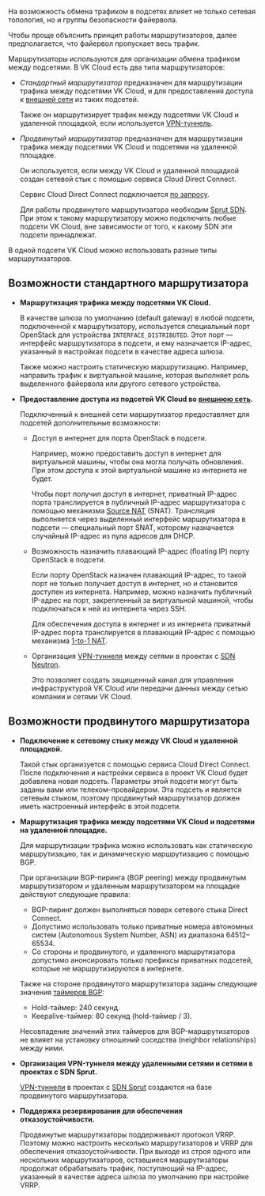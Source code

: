 <info>

На возможность обмена трафиком в подсетях влияет не только сетевая топология, но и группы безопасности файервола.

Чтобы проще объяснить принцип работы маршрутизаторов, далее предполагается, что файервол пропускает весь трафик.

</info>

Маршрутизаторы используются для организации обмена трафиком между подсетями. В VK Cloud есть два типа маршрутизаторов:

- _Стандартный маршрутизатор_ предназначен для маршрутизации трафика между подсетями VK Cloud, и для предоставления доступа к [внешней сети](../net-types#external_net) из таких подсетей.

  Также он маршрутизирует трафик между подсетями VK Cloud и удаленной площадкой, если используется [VPN-туннель](../vpn).

- _Продвинутый маршрутизатор_ предназначен для маршрутизации трафика между подсетями VK Cloud и подсетями на удаленной площадке.

  Он используется, если между VK Cloud и удаленной площадкой создан сетевой стык с помощью сервиса Cloud Direct Connect.

  <info>

  Сервис Cloud Direct Connect подключается [по запросу](/ru/contacts).

  </info>

  Для работы продвинутого маршрутизатора необходим [Sprut SDN](../sdn). При этом к такому маршрутизатору можно подключить любые подсети VK Cloud, вне зависимости от того, к какому SDN эти подсети принадлежат.

В одной подсети VK Cloud можно использовать разные типы маршрутизаторов.

## Возможности стандартного маршрутизатора

- **Маршрутизация трафика между подсетями VK Cloud.**

  В качестве шлюза по умолчанию (default gateway) в любой подсети, подключенной к маршрутизатору, используется специальный порт OpenStack для устройства `INTERFACE_DISTRIBUTED`. Этот порт — интерфейс маршрутизатора в подсети, и ему назначается IP-адрес, указанный в настройках подсети в качестве адреса шлюза.

  Также можно настроить статическую маршрутизацию. Например, направить трафик к виртуальной машине, которая выполняет роль выделенного файервола или другого сетевого устройства.

- **Предоставление доступа из подсетей VK Cloud во [внешнюю сеть](../net-types#external_net).**

  Подключенный к внешней сети маршрутизатор предоставляет для подсетей дополнительные возможности:

  - Доступ в интернет для порта OpenStack в подсети.
  
    Например, можно предоставить доступ в интернет для виртуальной машины, чтобы она могла получать обновления. При этом доступа к этой виртуальной машине из интернета не будет.

    Чтобы порт получил доступ в интернет, приватный IP-адрес порта транслируется в публичный IP-адрес маршрутизатора с помощью механизма [Source NAT](https://docs.openstack.org/neutron/2023.2/admin/intro-nat.html#snat) (SNAT). Трансляция выполняется через выделенный интерфейс маршрутизатора в подсети — специальный порт SNAT, которому назначается случайный IP-адрес из пула адресов для DHCP.

  - Возможность назначить плавающий IP-адрес (floating IP) порту OpenStack в подсети.
  
    Если порту OpenStack назначен плавающий IP-адрес, то такой порт не только получает доступ в интернет, но и становится доступен из интернета. Например, можно назначить публичный IP-адрес на порт, закрепленный за виртуальной машиной, чтобы подключаться к ней из интернета через SSH.

    Для обеспечения доступа в интернет и из интернета приватный IP-адрес порта транслируется в плавающий IP-адрес с помощью механизма [1-to-1 NAT](https://docs.openstack.org/neutron/2023.2/admin/intro-nat.html#one-to-one-nat).
  
  - Организация [VPN-туннеля](../vpn) между сетями в проектах с [SDN Neutron](../sdn).

    Это позволяет создать защищенный канал для управления инфраструктурой VK Cloud или передачи данных между сетью компании и сетями VK Cloud.

## Возможности продвинутого маршрутизатора

- **Подключение к сетевому стыку между VK Cloud и удаленной площадкой.**

  Такой стык организуется с помощью сервиса Cloud Direct Connect. После подключения и настройки сервиса в проект VK Cloud будет добавлена новая подсеть. Параметры этой подсети могут быть заданы вами или телеком-провайдером. Эта подсеть и является сетевым стыком, поэтому продвинутый маршрутизатор должен иметь настроенный интерфейс в этой подсети.

- **Маршрутизация трафика между подсетями VK Cloud и подсетями на удаленной площадке.**

  Для маршрутизации трафика можно использовать как статическую маршрутизацию, так и динамическую маршрутизацию с помощью BGP.

  При организации BGP-пиринга (BGP peering) между продвинутым маршрутизатором и удаленным маршрутизатором на площадке действуют следующие правила:

  - BGP-пиринг должен выполняться поверх сетевого стыка Direct Connect.
  - Допустимо использовать только приватные номера автономных систем (Autonomous System Number, ASN) из диапазона 64512–65534.
  - Со стороны и продвинутого, и удаленного маршрутизатора допустимо анонсировать только префиксы приватных подсетей, которые не маршрутизируются в интернете.

  Также на стороне продвинутого маршрутизатора заданы следующие значения [таймеров BGP](https://www.rfc-editor.org/rfc/rfc4271#page-90):

  - Hold-таймер: 240 секунд.
  - Keepalive-таймер: 80 секунд (hold-таймер / 3).

  <info>

  Несовпадение значений этих таймеров для BGP-маршрутизаторов не влияет на установку отношений соседства (neighbor relationships) между ними.

  </info>

- **Организация VPN-туннеля между удаленными сетями и сетями в проектах с SDN Sprut.**

  [VPN-туннели](../vpn) в проектах с [SDN Sprut](../sdn) создаются на базе продвинутого маршрутизатора.

- **Поддержка резервирования для обеспечения отказоустойчивости.**

  Продвинутые маршрутизаторы поддерживают протокол VRRP. Поэтому можно настроить несколько маршрутизаторов и VRRP для обеспечения отказоустойчивости. При выходе из строя одного или нескольких маршрутизаторов, оставшиеся маршрутизаторы продолжат обрабатывать трафик, поступающий на IP-адрес, указанный в качестве адреса шлюза по умолчанию при настройке VRRP.
